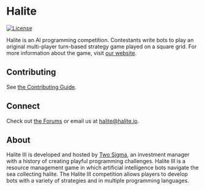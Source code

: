 # Halite

[![License](https://img.shields.io/badge/license-MIT-blue.svg)](https://raw.githubusercontent.com/HaliteChallenge/Halite/master/LICENSE)

Halite is an AI programming competition. Contestants write bots to play an original multi-player turn-based strategy game played on a square grid. For more information about the game, visit [our website](http://halite.io).

## Contributing

See [the Contributing Guide](CONTRIBUTING.md).

## Connect

Check out [the Forums](http://forums.halite.io) or email us at [halite@halite.io](mailto:halite@halite.io).

## About
Halite III is developed and hosted by [Two Sigma](https://www.twosigma.com/), an investment manager with a history of creating playful programming challenges. Halite III is a resource management game in which artificial intelligence bots navigate the sea collecting halite. The Halite III competition allows players to develop bots with a variety of strategies and in multiple programming languages.
